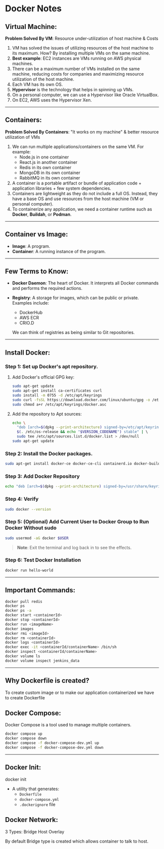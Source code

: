 # Docker Notes

## Virtual Machine:
**Problem Solved By VM**: Resource under-utilization of host machine & Costs

1. VM has solved the issues of utilizing resources of the host machine to its maximum. How? By installing multiple VMs on the same machine.
2. **Best example**: EC2 instances are VMs running on AWS physical machines.
3. There can be a maximum number of VMs installed on the same machine, reducing costs for companies and maximizing resource utilization of the host machine.
4. Each VM has its own OS.
5. **Hypervisor** is the technology that helps in spinning up VMs.
6. On a personal computer, we can use a Hypervisor like Oracle VirtualBox.
7. On EC2, AWS uses the Hypervisor Xen.

---

## Containers:
**Problem Solved By Containers**: "It works on my machine" & better resource utilization of VMs

1. We can run multiple applications/containers on the same VM. For example:
   - Node.js in one container
   - React.js in another container
   - Redis in its own container
   - MongoDB in its own container
   - RabbitMQ in its own container
2. A container is a portable artifact or bundle of application code + application libraries + few system dependencies.
3. Containers are lightweight as they do not include a full OS. Instead, they have a base OS and use resources from the host machine (VM or personal computer).
4. To containerize any application, we need a container runtime such as **Docker**, **Buildah**, or **Podman**.

---

## Container vs Image:
- **Image**: A program.
- **Container**: A running instance of the program.

---

## Few Terms to Know:
- **Docker Daemon**: The heart of Docker. It interprets all Docker commands and performs the required actions.
- **Registry**: A storage for images, which can be public or private. Examples include:
  - DockerHub
  - AWS ECR
  - CRIO.D
  
  We can think of registries as being similar to Git repositories.

---

## Install Docker:
### Step 1: Set up Docker's apt repository.
1. Add Docker's official GPG key:
   ```bash
   sudo apt-get update
   sudo apt-get install ca-certificates curl
   sudo install -m 0755 -d /etc/apt/keyrings
   sudo curl -fsSL https://download.docker.com/linux/ubuntu/gpg -o /etc/apt/keyrings/docker.asc
   sudo chmod a+r /etc/apt/keyrings/docker.asc
   ```
2. Add the repository to Apt sources:
   ```bash
   echo \  
     "deb [arch=$(dpkg --print-architecture) signed-by=/etc/apt/keyrings/docker.asc] https://download.docker.com/linux/ubuntu \  
     $(. /etc/os-release && echo "$VERSION_CODENAME") stable" | \  
     sudo tee /etc/apt/sources.list.d/docker.list > /dev/null
   sudo apt-get update
   ```

### Step 2: Install the Docker packages.
```bash
sudo apt-get install docker-ce docker-ce-cli containerd.io docker-buildx-plugin docker-compose-plugin
```

### Step 3: Add Docker Repository
```bash
echo "deb [arch=$(dpkg --print-architecture) signed-by=/usr/share/keyrings/docker-archive-keyring.gpg] https://download.docker.com/linux/ubuntu $(lsb_release -cs) stable" | sudo tee /etc/apt/sources.list.d/docker.list > /dev/null
```

### Step 4: Verify
```bash
sudo docker --version
```

### Step 5: (Optional) Add Current User to Docker Group to Run Docker Without sudo
```bash
sudo usermod -aG docker $USER
```
> **Note**: Exit the terminal and log back in to see the effects.

### Step 6: Test Docker Installation
```bash
docker run hello-world
```

---

## Important Commands:
```bash
docker pull redis
docker ps
docker ps -a
docker start <containerId>
docker stop <containerId>
docker run <imageName>
docker images
docker rmi <imageId>
docker rm <containerId>
docker logs <containerId>
docker exec -it <containerId/containerName> /bin/sh
docker inspect <containerId/containerName>
docker volume ls
docker volume inspect jenkins_data

```

---
## Why Dockerfile is created?
To create custom image or to make our application containerized we have to create Dockerfile


## Docker Compose:
Docker Compose is a tool used to manage multiple containers.

```bash
docker compose up
docker compose down
docker compose -f docker-compose-dev.yml up
docker compose -f docker-compose-dev.yml down
```

---

## Docker Init:
docker init 
- A utility that generates:
  - `Dockerfile`
  - `docker-compose.yml`
  - `.dockerignore` file


## Docker Network:
3 Types:
Bridge
Host
Overlay

By default Bridge type is created which allows container to talk to host.